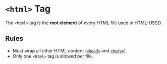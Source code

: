 # `<html>` Tag

The `<html>` tag is the **root element** of every HTML file used in HTML-USSD.

## Rules

- Must wrap all other HTML content ([`<head>`](./head-tag) and [`<body>`](./body-tag)).
- Only one `<html>` tag is allowed per file.
